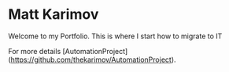 # Matt Karimov
Welcome to my Portfolio. This is where I start how to migrate to IT 

For more details [AutomationProject] (https://github.com/thekarimov/AutomationProject).
